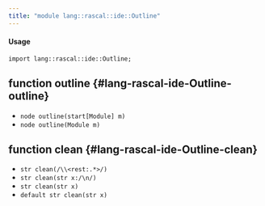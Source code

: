 ```yaml
---
title: "module lang::rascal::ide::Outline"
---
```


#### Usage

`import lang::rascal::ide::Outline;`

## function outline {#lang-rascal-ide-Outline-outline}

* ``node outline(start[Module] m)``
* ``node outline(Module m)``

## function clean {#lang-rascal-ide-Outline-clean}

* ``str clean(/\\<rest:.*>/)``
* ``str clean(str x:/\n/)``
* ``str clean(str x)``
* ``default str clean(str x)``

